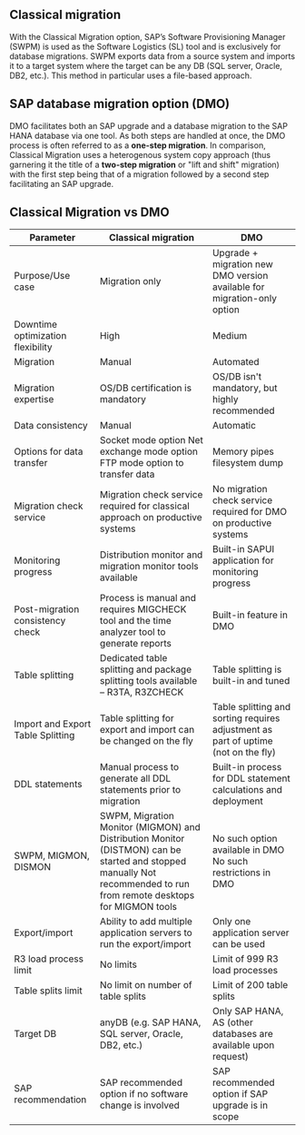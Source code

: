 ## Classical migration

With the Classical Migration option, SAP’s Software Provisioning Manager (SWPM) is used as the Software Logistics (SL) tool and is exclusively for database migrations. SWPM exports data from a source system and imports it to a target system where the target can be any DB (SQL server, Oracle, DB2, etc.). This method in particular uses a file-based approach.

## SAP database migration option (DMO)

DMO facilitates both an SAP upgrade and a database migration to the SAP HANA database via one tool. As both steps are handled at once, the DMO process is often referred to as a **one-step migration**. In comparison, Classical Migration uses a heterogenous system copy approach (thus garnering it the title of a **two-step migration** or "lift and shift" migration) with the first step being that of a migration followed by a second step facilitating an SAP upgrade.

## Classical Migration vs DMO

| Parameter | Classical migration | DMO |
|--|--|--|
| Purpose/Use case | Migration only | Upgrade + migration new DMO version available for migration-only option |
| Downtime optimization flexibility | High | Medium |
| Migration | Manual | Automated |
| Migration expertise | OS/DB certification is mandatory | OS/DB isn't mandatory, but highly recommended |
| Data consistency | Manual | Automatic |
| Options for data transfer | Socket mode option Net exchange mode option FTP mode option to transfer data | Memory pipes filesystem dump |
| Migration check service | Migration check service required for classical approach on productive systems | No migration check service required for DMO on productive systems |
| Monitoring progress | Distribution monitor and migration monitor tools available | Built-in SAPUI application for monitoring progress |
| Post-migration consistency check | Process is manual and requires MIGCHECK tool and the time analyzer tool to generate reports | Built-in feature in DMO |
| Table splitting | Dedicated table splitting and package splitting tools available – R3TA, R3ZCHECK | Table splitting is built-in and tuned |
| Import and Export Table Splitting | Table splitting for export and import can be changed on the fly | Table splitting and sorting requires adjustment as part of uptime (not on the fly) |
| DDL statements | Manual process to generate all DDL statements prior to migration | Built-in process for DDL statement calculations and deployment |
| SWPM, MIGMON, DISMON | SWPM, Migration Monitor (MIGMON) and Distribution Monitor (DISTMON) can be started and stopped manually Not recommended to run from remote desktops for MIGMON tools | No such option available in DMO No such restrictions in DMO |
| Export/import | Ability to add multiple application servers to run the export/import | Only one application server can be used |
| R3 load process limit | No limits | Limit of 999 R3 load processes |
| Table splits limit | No limit on number of table splits | Limit of 200 table splits |
| Target DB | anyDB (e.g. SAP HANA, SQL server, Oracle, DB2, etc.) | Only SAP HANA, AS (other databases are available upon request) |
| SAP recommendation | SAP recommended option if no software change is involved | SAP recommended option if SAP upgrade is in scope |
